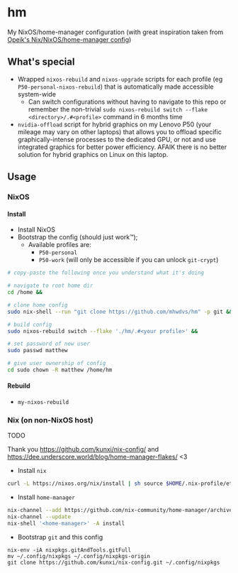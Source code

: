 # hm

My NixOS/home-manager configuration (with great inspiration taken from [Opeik's Nix/NixOS/home-manager config](https://github.com/opeik/nix))

## What's special

- Wrapped `nixos-rebuild` and `nixos-upgrade` scripts for each profile (eg `P50-personal-nixos-rebuild`) that is automatically made accessible system-wide
    - Can switch configurations without having to navigate to this repo or remember the non-trivial `sudo nixos-rebuild switch --flake <directory>/.#<profile>` command in 6 months time
- `nvidia-offload` script for hybrid graphics on my Lenovo P50 (your mileage may vary on other laptops) that allows you to offload specific graphically-intense processes to the dedicated GPU, or not and use integrated graphics for better power efficiency. AFAIK there is no better solution for hybrid graphics on Linux on this laptop.

## Usage

### NixOS

#### Install

- Install NixOS
- Bootstrap the config (should just work™);
    - Available profiles are:
        - `P50-personal`
        - `P50-work` (will only be accessible if you can unlock `git-crypt`)

```bash
# copy-paste the following once you understand what it's doing

# navigate to root home dir
cd /home &&

# clone home config
sudo nix-shell --run "git clone https://github.com/mhwdvs/hm" -p git &&

# build config
sudo nixos-rebuild switch --flake './hm/.#<your profile>' &&

# set password of new user
sudo passwd matthew

# give user ownership of config
cd sudo chown -R matthew /home/hm
```

#### Rebuild

- `my-nixos-rebuild`

### Nix (on non-NixOS host)

TODO

Thank you https://github.com/kunxi/nix-config/ and https://dee.underscore.world/blog/home-manager-flakes/ <3

- Install `nix`

```sh
curl -L https://nixos.org/nix/install | sh source $HOME/.nix-profile/etc/profile.d/nix.sh
```

- Install `home-manager`

```sh
nix-channel --add https://github.com/nix-community/home-manager/archive/master.tar.gz home-manager
nix-channel --update
nix-shell '<home-manager>' -A install
```

- Bootstrap `git` and this config

```
nix-env -iA nixpkgs.gitAndTools.gitFull
mv ~/.config/nixpkgs ~/.config/nixpkgs-origin
git clone https://github.com/kunxi/nix-config.git ~/.config/nixpkgs
```
